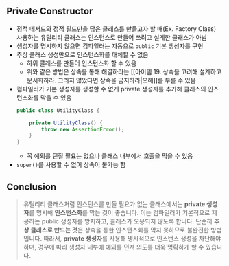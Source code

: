 ## Private Constructor
- 정적 메서드와 정적 필드만을 담은 클래스를 만들고자 할 때(Ex. Factory Class) 사용하는 유틸리티 클래스는 인스턴스로 만들어 쓰려고 설계한 클래스가 아님
- 생성자를 명시하지 않으면 컴파일러는 자동으로 `public` 기본 생성자를 구현
- 추상 클래스 생성만으로 인스턴스화를 대체할 수 없음
	- 하위 클래스를 만들어 인스턴스화 할 수 있음
	- 위와 같은 방법은 상속을 통해 해결하라는 [[아이템 19. 상속을 고려해 설계하고 문서화하라. 그러지 않았다면 상속을 금지하라|오해]]를 부를 수 있음
- 컴파일러가 기본 생성자를 생성할 수 없게 private 생성자를 추가해 클래스의 인스턴스화를 막을 수 있음
	```java
	public class UtilityClass {

		private UtilityClass() {
			throw new AssertionError();
		}
	}
	```
	- 꼭 예외를 던질 필요는 없으나 클래스 내부에서 호출을 막을 수 있음
- `super()`를 사용할 수 없어 상속이 불가능 함

## Conclusion
> 유틸리티 클래스처럼 인스턴스를 만들 필요가 없는 클래스에서는 **private 생성자**를 명시해 **인스턴스화**를 막는 것이 좋습니다. 이는 컴파일러가 기본적으로 제공하는 public 생성자를 방지하고, 클래스가 오용되지 않도록 합니다. 단순히 **추상 클래스로 만드는 것**은 상속을 통한 인스턴스화를 막지 못하므로 불완전한 방법입니다. 따라서, **private 생성자**를 사용해 명시적으로 인스턴스 생성을 차단해야 하며, 경우에 따라 생성자 내부에 예외를 던져 의도를 더욱 명확하게 할 수 있습니다.